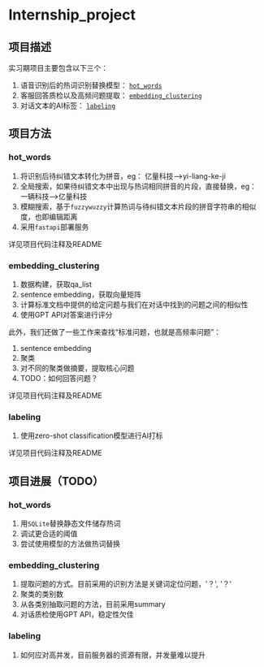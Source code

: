 # Internship_project

## 项目描述

实习期项目主要包含以下三个：
1. 语音识别后的热词识别替换模型： [`hot_words`](./hot_words/README.md)
2. 客服回答质检以及高频问题提取： [`embedding_clustering`](./embedding_clustering/README.md)
3. 对话文本的AI标签： [`labeling`](./labeling/README.md)

## 项目方法

### hot_words
1. 将识别后待纠错文本转化为拼音，eg： 亿量科技-->yi-liang-ke-ji
2. 全局搜索，如果待纠错文本中出现与热词相同拼音的片段，直接替换，eg： 一辆科技-->亿量科技
3. 模糊搜索，基于`fuzzywuzzy`计算热词与待纠错文本片段的拼音字符串的相似度，也即编辑距离
4. 采用`fastapi`部署服务

详见项目代码注释及README

### embedding_clustering
1. 数据构建，获取qa_list
2. sentence embedding，获取向量矩阵
3. 计算标准文档中提供的给定问题与我们在对话中找到的问题之间的相似性
4. 使用GPT API对答案进行评分

此外，我们还做了一些工作来查找“标准问题，也就是高频率问题”：
1. sentence embedding
2. 聚类
3. 对不同的聚类做摘要，提取核心问题
4. TODO：如何回答问题？

详见项目代码注释及README 

### labeling
1. 使用zero-shot classification模型进行AI打标

详见项目代码注释及README

## 项目进展（TODO）

### hot_words
1. 用`SQLite`替换静态文件储存热词
2. 调试更合适的阈值
3. 尝试使用模型的方法做热词替换

### embedding_clustering
1. 提取问题的方式。目前采用的识别方法是关键词定位问题，'？', '？'
2. 聚类的类别数
3. 从各类别抽取问题的方法，目前采用summary
4. 对话质检使用GPT API，稳定性欠佳

### labeling
1. 如何应对高并发，目前服务器的资源有限，并发量难以提升